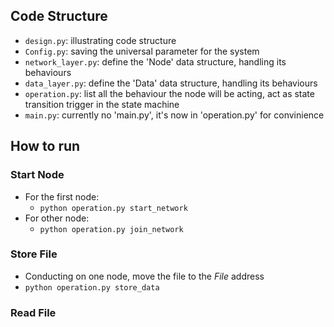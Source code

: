 ## Code Structure
- `design.py`: illustrating code structure
- `Config.py`: saving the universal parameter for the system
- `network_layer.py`: define the 'Node' data structure, handling its behaviours
- `data_layer.py`: define the 'Data' data structure, handling its behaviours
- `operation.py`: list all the behaviour the node will be acting, act as state transition trigger in the state machine
- `main.py`: currently no 'main.py', it's now in 'operation.py' for convinience

## How to run
### Start Node
- For the first node:
    - `python operation.py start_network`
- For other node:
    - `python operation.py join_network`

### Store File
- Conducting on one node, move the file to the *File* address
- `python operation.py store_data`

### Read File

